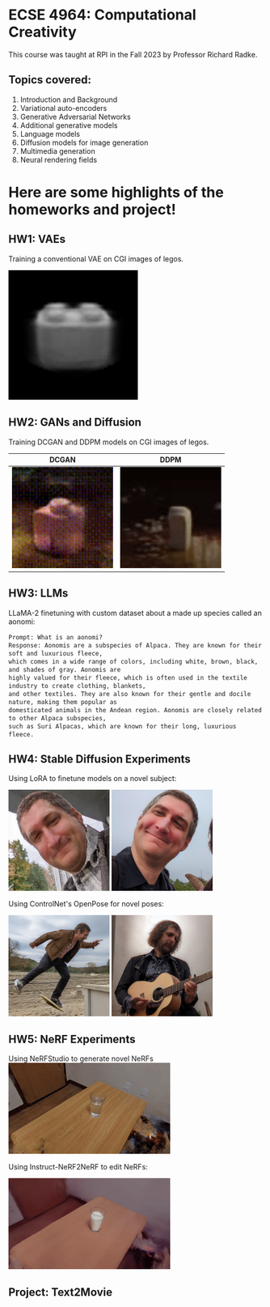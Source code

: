 # ECSE 4964: Computational Creativity
This course was taught at RPI in the Fall 2023 by Professor Richard Radke.

## Topics covered:
1. Introduction and Background
2. Variational auto-encoders
3. Generative Adversarial Networks
4. Additional generative models
5. Language models
6. Diffusion models for image generation
7. Multimedia generation
8. Neural rendering fields

# Here are some highlights of the homeworks and project!
## HW1: VAEs
Training a conventional VAE on CGI images of legos.

![](./HW1_VAEs/.imgs/vae_interpolation.gif)


## HW2: GANs and Diffusion
Training DCGAN and DDPM models on CGI images of legos.

| DCGAN | DDPM |
|-|-|
| <img src="./HW2_GANs_and_Diffusion/.imgs/gan_interpolation_only_bricks.gif" style="width:200px;"/> | <img src="./HW2_GANs_and_Diffusion/.imgs/diffusion_interpolation_no_aug.gif" style="width:200px;"/> |

## HW3: LLMs
LLaMA-2 finetuning with custom dataset about a made up species called an aonomi:

```
Prompt: What is an aonomi?
Response: Aonomis are a subspecies of Alpaca. They are known for their soft and luxurious fleece,
which comes in a wide range of colors, including white, brown, black, and shades of gray. Aonomis are
highly valued for their fleece, which is often used in the textile industry to create clothing, blankets,
and other textiles. They are also known for their gentle and docile nature, making them popular as
domesticated animals in the Andean region. Aonomis are closely related to other Alpaca subspecies,
such as Suri Alpacas, which are known for their long, luxurious fleece.
```

## HW4: Stable Diffusion Experiments
Using LoRA to finetune models on a novel subject:

<img src="./HW4_Stable_Diffusion/.imgs/radke_lora_v1.5_(2)_prompting_1.png" style="width:200px;"/>
<img src="./HW4_Stable_Diffusion/.imgs/radke_lora_v1.5_(2)_2.png" style="width:200px;"/>

Using ControlNet's OpenPose for novel poses:

<img src="./HW4_Stable_Diffusion/.imgs/radke_lora_v1.5_(2)_prompting_skateboard_2.png" style="width:200px;"/>
<img src="./HW4_Stable_Diffusion/.imgs/radke_lora_v1.5_(2)_prompting_guitar_1.png" style="width:200px;"/>

## HW5: NeRF Experiments
Using NeRFStudio to generate novel NeRFs
<img src="HW5_NeRF/.imgs/water5.gif"/>

Using Instruct-NeRF2NeRF to edit NeRFs:

<img src="HW5_NeRF/.imgs/turn-the-water-to-milk.gif"/>


## Project: Text2Movie